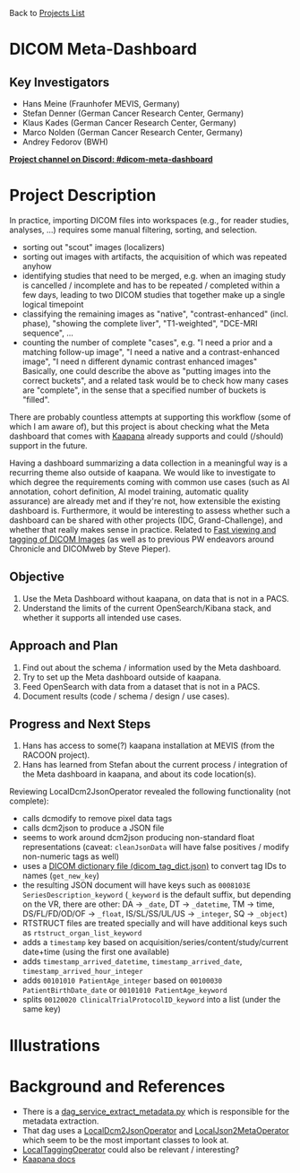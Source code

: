 Back to [Projects List](../../README.md#ProjectsList)

# DICOM Meta-Dashboard

## Key Investigators

- Hans Meine (Fraunhofer MEVIS, Germany)
- Stefan Denner (German Cancer Research Center, Germany)
- Klaus Kades (German Cancer Research Center, Germany)
- Marco Nolden (German Cancer Research Center, Germany)
- Andrey Fedorov (BWH)

**[Project channel on Discord: #dicom-meta-dashboard](https://discord.com/channels/843934857620357130/1069602293764337665)**

# Project Description

In practice, importing DICOM files into workspaces (e.g., for reader studies, analyses, ...) requires some manual filtering, sorting, and selection.
* sorting out "scout" images (localizers)
* sorting out images with artifacts, the acquisition of which was repeated anyhow
* identifying studies that need to be merged, e.g. when an imaging study is cancelled / incomplete and has to be repeated / completed within a few days, leading to two DICOM studies that together make up a single logical timepoint
* classifying the remaining images as "native", "contrast-enhanced" (incl. phase), "showing the complete liver", "T1-weighted", "DCE-MRI sequence", ...
* counting the number of complete "cases", e.g. "I need a prior and a matching follow-up image", "I need a native and a contrast-enhanced image", "I need n different dynamic contrast enhanced images"
Basically, one could describe the above as "putting images into the correct buckets", and a related task would be to check how many cases are "complete", in the sense that a specified number of buckets is "filled".

There are probably countless attempts at supporting this workflow (some of which I am aware of), but this project is
about checking what the Meta dashboard that comes with
[Kaapana](https://kaapana.readthedocs.io/en/stable/intro_kaapana.html#what-is-kaapana)
already supports and could (/should) support in the future.

Having a dashboard summarizing a data collection in a meaningful way is a recurring theme also outside of kaapana. We would like to investigate to which degree the requirements coming with common use cases (such as AI annotation, cohort definition, AI model training, automatic quality assurance) are already met and if they're not, how extensible the existing dashboard is. Furthermore, it would be interesting to assess whether such a dashboard can be shared with other projects (IDC, Grand-Challenge), and whether that really makes sense in practice.
Related to [Fast viewing and tagging of DICOM Images](../KaapanaFastViewingAndTaggingOfDICOMImages/README.md) (as well as to previous PW endeavors around Chronicle and DICOMweb by Steve Pieper).

## Objective

<!-- Describe here WHAT you would like to achieve (what you will have as end result). -->

1. Use the Meta Dashboard without kaapana, on data that is not in a PACS.
2. Understand the limits of the current OpenSearch/Kibana stack, and whether it supports all intended use cases.

## Approach and Plan

<!-- Describe here HOW you would like to achieve the objectives stated above. -->

1. Find out about the schema / information used by the Meta dashboard.
1. Try to set up the Meta dashboard outside of kaapana.
1. Feed OpenSearch with data from a dataset that is not in a PACS.
1. Document results (code / schema / design / use cases).

## Progress and Next Steps

1. Hans has access to some(?) kaapana installation at MEVIS (from the RACOON project).
2. Hans has learned from Stefan about the current process / integration of the Meta dashboard in kaapana, and about its code location(s).

Reviewing LocalDcm2JsonOperator revealed the following functionality (not complete):

- calls dcmodify to remove pixel data tags
- calls dcm2json to produce a JSON file
- seems to work around dcm2json producing non-standard float representations (caveat: `cleanJsonData` will have false positives / modify non-numeric tags as well)
- uses a [DICOM dictionary file (dicom_tag_dict.json)](https://github.com/kaapana/kaapana/blob/develop/services/flow/airflow/docker/files/scripts/dicom_tag_dict.json) to convert tag IDs to names (`get_new_key`)
- the resulting JSON document will have keys such as `0008103E SeriesDescription_keyword` (`_keyword` is the default suffix, but depending on the VR, there are other: DA -> `_date`, DT -> `_datetime`, TM -> time, DS/FL/FD/OD/OF -> `_float`, IS/SL/SS/UL/US -> `_integer`, SQ -> `_object`)
- RTSTRUCT files are treated specially and will have additional keys such as `rtstruct_organ_list_keyword`
- adds a `timestamp` key based on acquisition/series/content/study/current date+time (using the first one available)
- adds `timestamp_arrived_datetime`, `timestamp_arrived_date`, `timestamp_arrived_hour_integer`
- adds `00101010 PatientAge_integer` based on `00100030 PatientBirthDate_date` or `00101010 PatientAge_keyword`
- splits `00120020 ClinicalTrialProtocolID_keyword` into a list (under the same key)

# Illustrations

<!-- Add pictures and links to videos that demonstrate what has been accomplished.
![Description of picture](Example2.jpg)
![Some more images](Example2.jpg)
-->

# Background and References

- There is a [dag_service_extract_metadata.py](https://github.com/kaapana/kaapana/blob/develop/data-processing/kaapana-plugin/extension/docker/files/dags/dag_service_extract_metadata.py) which is responsible for the metadata extraction.
- That dag uses a [LocalDcm2JsonOperator](https://github.com/kaapana/kaapana/blob/develop/data-processing/kaapana-plugin/extension/docker/files/plugin/kaapana/operators/LocalDcm2JsonOperator.py) and [LocalJson2MetaOperator](https://github.com/kaapana/kaapana/blob/develop/data-processing/kaapana-plugin/extension/docker/files/plugin/kaapana/operators/LocalJson2MetaOperator.py) which seem to be the most important classes to look at.
- [LocalTaggingOperator](https://github.com/kaapana/kaapana/blob/master/data-processing/kaapana-plugin/extension/docker/files/plugin/kaapana/operators/LocalTaggingOperator.py) could also be relevant / interesting?
- [Kaapana docs](https://kaapana.readthedocs.io/en/stable/intro_kaapana.html#what-is-kaapana)
<!-- If you developed any software, include link to the source code repository. If possible, also add links to sample data, and to any relevant publications. -->
